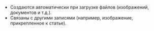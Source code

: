 - Создаются автоматически при загрузке файлов (изображений, документов и т.д.).
- Связаны с другими записями (например, изображение, прикрепленное к статье).